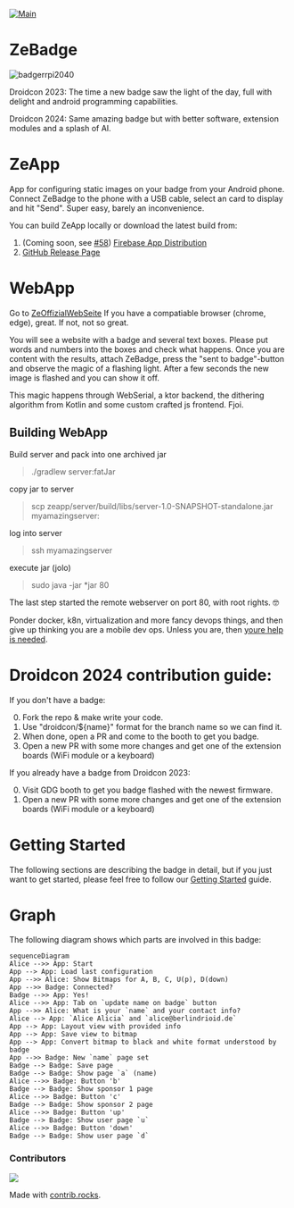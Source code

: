 [![Main](https://github.com/gdg-berlin-android/ZeBadge/actions/workflows/main.yml/badge.svg?branch=main)](https://github.com/gdg-berlin-android/ZeBadge/actions/workflows/main.yml)

# ZeBadge

![badgerrpi2040](https://user-images.githubusercontent.com/1162562/236334466-1ccfff65-6744-4304-b4d3-1d200b16ffe8.png)

Droidcon 2023: The time a new badge saw the light of the day, full with delight and android programming capabilities.

Droidcon 2024: Same amazing badge but with better software, extension modules and a splash of AI.

# ZeApp

App for configuring static images on your badge from your Android phone. Connect ZeBadge to the phone with a USB cable, select an card to display and hit "Send". Super easy, barely an inconvenience.

You can build ZeApp locally or download the latest build from:

1. (Coming soon, see [#58](https://github.com/gdg-berlin-android/ZeBadge/issues/58)) [Firebase App Distribution](https://appdistribution.firebase.dev/i/6373ffacb6e72c23)
2. [GitHub Release Page](https://github.com/gdg-berlin-android/ZeBadge/releases)

# WebApp

Go to [ZeOffizialWebSeite](https://zebadge.app) If you have a compatiable browser (chrome, edge), great. If not, not so great.

You will see a website with a badge and several text boxes. Please put words and numbers into the boxes and check what happens. Once you are content with the results, attach ZeBadge, press the "sent to badge"-button and observe the magic of a flashing light. After a few seconds the new image is flashed and you can show it off.

This magic happens through WebSerial, a ktor backend, the dithering algorithm from Kotlin and some custom crafted js frontend. Fjoi.

## Building WebApp

Build server and pack into one archived jar

> ./gradlew server:fatJar

copy jar to server

> scp zeapp/server/build/libs/server-1.0-SNAPSHOT-standalone.jar myamazingserver:

log into server

> ssh myamazingserver

execute jar (jolo)

> sudo java -jar \*jar 80

The last step started the remote webserver on port 80, with root rights. 🤓

Ponder docker, k8n, virtualization and more fancy devops things, and then give up thinking you are a mobile dev ops. Unless you are, then [youre help is needed](https://github.com/gdg-berlin-android/ZeBadge/issues/new).

# Droidcon 2024 contribution guide:

If you don't have a badge:

0. Fork the repo & make write your code.
1. Use "droidcon/${name}" format for the branch name so we can find it.
2. When done, open a PR and come to the booth to get you badge.
3. Open a new PR with some more changes and get one of the extension boards (WiFi module or a keyboard)

If you already have a badge from Droidcon 2023:

0. Visit GDG booth to get you badge flashed with the newest firmware.
1. Open a new PR with some more changes and get one of the extension boards (WiFi module or a keyboard)

# Getting Started

The following sections are describing the badge in detail, but if you just want to get started, please feel free to follow our [Getting Started](./zehardware/README.md) guide.

# Graph

The following diagram shows which parts are involved in this badge:

```mermaid
sequenceDiagram
Alice -->> App: Start
App --> App: Load last configuration
App -->> Alice: Show Bitmaps for A, B, C, U(p), D(down)
App -->> Badge: Connected?
Badge -->> App: Yes!
Alice -->> App: Tab on `update name on badge` button
App -->> Alice: What is your `name` and your contact info?
Alice --> App: `Alice Alicia` and `alice@berlindrioid.de`
App --> App: Layout view with provided info
App --> App: Save view to bitmap
App --> App: Convert bitmap to black and white format understood by badge
App -->> Badge: New `name` page set
Badge --> Badge: Save page
Badge --> Badge: Show page `a` (name)
Alice -->> Badge: Button 'b'
Badge --> Badge: Show sponsor 1 page
Alice -->> Badge: Button 'c'
Badge --> Badge: Show sponsor 2 page
Alice -->> Badge: Button 'up'
Badge --> Badge: Show user page `u`
Alice -->> Badge: Button 'down'
Badge --> Badge: Show user page `d`
```

### Contributors

<a href="https://github.com/gdg-berlin-android/ZeBadge/graphs/contributors">
  <img src="https://contrib.rocks/image?repo=gdg-berlin-android/ZeBadge" />
</a>

Made with [contrib.rocks](https://contrib.rocks).
